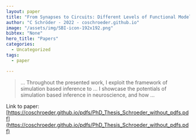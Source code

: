 ```yaml
---
layout: paper
title: "From Synapses to Circuits: Different Levels of Functional Modeling of the Retina"
author: "C Schröder - 2022 - coschroeder.github.io"
image: "/assets/img/SBI-icon-192x192.png"
bibtex: "None"
hero_title: "Papers"
categories:
  - Uncategorized
tags:
  - paper

---
```

>… Throughout the presented work, I exploit the framework of simulation based inference to … I showcase the potentials of simulation based inference in neuroscience, and how …

Link to paper: [https://coschroeder.github.io/pdfs/PhD_Thesis_Schroeder_without_pdfs.pdf](https://coschroeder.github.io/pdfs/PhD_Thesis_Schroeder_without_pdfs.pdf)


